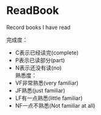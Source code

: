 # ReadBook
Record books I have read

完成度：  
* C表示已经读完(complete)
* P表示已读部分(part)
* N表示还没有读(no)  
熟悉度：  
* VF非常熟悉(very familiar)
* JF熟悉(just familiar)
* LF有一点熟悉(little familiar)
* NF一点不熟悉(Not familiar at all)
